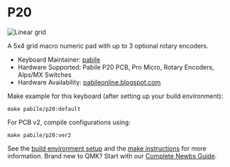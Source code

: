 # P20

![Linear grid](https://github.com/pabile/Pabile20/blob/master/_bak/layout-grid.jpg)

A 5x4 grid macro numeric pad with up to 3 optional rotary encoders. 

* Keyboard Maintainer: [pabile](https://github.com/pabile)
* Hardware Supported: Pabile P20 PCB, Pro Micro, Rotary Encoders, Alps/MX Switches
* Hardware Availability: [pabileonline.blogspot.com](https://pabileonline.blogspot.com/search/label/p20)

Make example for this keyboard (after setting up your build environment):

    make pabile/p20:default

For PCB v2, compile configurations using:

    make pabile/p20:ver2

See the [build environment setup](https://docs.qmk.fm/#/getting_started_build_tools) and the [make instructions](https://docs.qmk.fm/#/getting_started_make_guide) for more information. Brand new to QMK? Start with our [Complete Newbs Guide](https://docs.qmk.fm/#/newbs).
